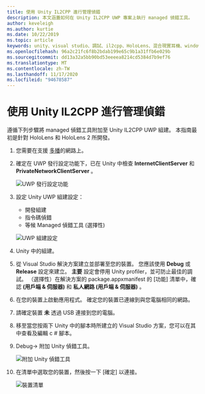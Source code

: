 ```yaml
---
title: 使用 Unity IL2CPP 進行管理偵錯
description: 本文涵蓋如何在 Unity IL2CPP UWP 專案上執行 managed 偵錯工具。
author: keveleigh
ms.author: kurtie
ms.date: 10/22/2019
ms.topic: article
keywords: unity、visual studio、調試、il2cpp、HoloLens、混合現實耳機、windows mixed reality 耳機、虛擬實境耳機、UWP
ms.openlocfilehash: 96a2c21fc6f8b2bdab199e65c9b1a31ffb6e029b
ms.sourcegitcommit: dd13a32a5bb90bd53eeeea8214cd5384d7b9ef76
ms.translationtype: MT
ms.contentlocale: zh-TW
ms.lasthandoff: 11/17/2020
ms.locfileid: "94678587"
---
```

# <a name="managed-debugging-with-unity-il2cpp"></a>使用 Unity IL2CPP 進行管理偵錯

遵循下列步驟將 managed 偵錯工具附加至 Unity IL2CPP UWP 組建。 本指南最初是針對 HoloLens 和 HoloLens 2 所開發。

1. 您需要在支援 [多播](https://en.wikipedia.org/wiki/Multicast)的網路上。
1. 確定在 UWP 發行設定功能下，已在 Unity 中檢查 **InternetClientServer** 和 **PrivateNetworkClientServer** 。

    ![UWP 發行設定功能](images/il2cpp-debugging-capabilities.png)

1. 設定 Unity UWP 組建設定：
    - 開發組建
    - 指令碼偵錯
    - 等候 Managed 偵錯工具 (選擇性) 

    ![UWP 組建設定](images/il2cpp-debugging-build.png)

1. Unity 中的組建。
1. 從 Visual Studio 解決方案建立並部署至您的裝置。 您應該使用 **Debug** 或 **Release** 設定來建立。 **主要** 設定會停用 Unity profiler，並可防止最佳的調試。 （選擇性）在解決方案的 package.appxmanifest 的 [功能] 清單中，確認 **(用戶端 & 伺服器)** 和 **私人網路 (用戶端 & 伺服器)** 。
1. 在您的裝置上啟動應用程式。 確定您的裝置已連線到與您電腦相同的網路。
1. 請確定裝置 **未** 透過 USB 連接到您的電腦。
1. 移至當您按兩下 Unity 中的腳本時所建立的 Visual Studio 方案，您可以在其中查看及編輯 c # 腳本。
1. Debug-> 附加 Unity 偵錯工具。

    ![附加 Unity 偵錯工具](images/il2cpp-debugging-attach.png)

1. 在清單中選取您的裝置，然後按一下 [確定] 以連接。

    ![裝置清單](images/il2cpp-debugging-machines.png)
